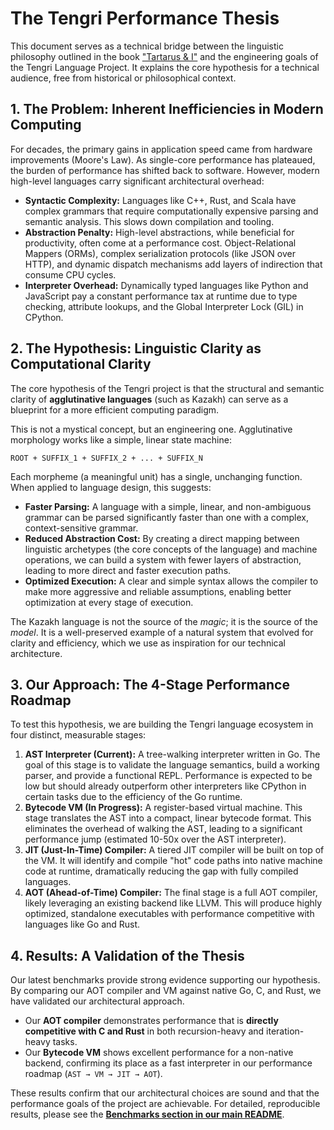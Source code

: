 # The Tengri Performance Thesis

This document serves as a technical bridge between the linguistic philosophy outlined in the book ["Tartarus & I"](./Tartarus_&_I.html) and the engineering goals of the Tengri Language Project. It explains the core hypothesis for a technical audience, free from historical or philosophical context.

## 1. The Problem: Inherent Inefficiencies in Modern Computing

For decades, the primary gains in application speed came from hardware improvements (Moore's Law). As single-core performance has plateaued, the burden of performance has shifted back to software. However, modern high-level languages carry significant architectural overhead:

* **Syntactic Complexity:** Languages like C++, Rust, and Scala have complex grammars that require computationally expensive parsing and semantic analysis. This slows down compilation and tooling.
* **Abstraction Penalty:** High-level abstractions, while beneficial for productivity, often come at a performance cost. Object-Relational Mappers (ORMs), complex serialization protocols (like JSON over HTTP), and dynamic dispatch mechanisms add layers of indirection that consume CPU cycles.
* **Interpreter Overhead:** Dynamically typed languages like Python and JavaScript pay a constant performance tax at runtime due to type checking, attribute lookups, and the Global Interpreter Lock (GIL) in CPython.

## 2. The Hypothesis: Linguistic Clarity as Computational Clarity

The core hypothesis of the Tengri project is that the structural and semantic clarity of **agglutinative languages** (such as Kazakh) can serve as a blueprint for a more efficient computing paradigm.

This is not a mystical concept, but an engineering one. Agglutinative morphology works like a simple, linear state machine:

`ROOT + SUFFIX_1 + SUFFIX_2 + ... + SUFFIX_N`

Each morpheme (a meaningful unit) has a single, unchanging function. When applied to language design, this suggests:

* **Faster Parsing:** A language with a simple, linear, and non-ambiguous grammar can be parsed significantly faster than one with a complex, context-sensitive grammar.
* **Reduced Abstraction Cost:** By creating a direct mapping between linguistic archetypes (the core concepts of the language) and machine operations, we can build a system with fewer layers of abstraction, leading to more direct and faster execution paths.
* **Optimized Execution:** A clear and simple syntax allows the compiler to make more aggressive and reliable assumptions, enabling better optimization at every stage of execution.

The Kazakh language is not the source of the *magic*; it is the source of the *model*. It is a well-preserved example of a natural system that evolved for clarity and efficiency, which we use as inspiration for our technical architecture.

## 3. Our Approach: The 4-Stage Performance Roadmap

To test this hypothesis, we are building the Tengri language ecosystem in four distinct, measurable stages:

1.  **AST Interpreter (Current):** A tree-walking interpreter written in Go. The goal of this stage is to validate the language semantics, build a working parser, and provide a functional REPL. Performance is expected to be low but should already outperform other interpreters like CPython in certain tasks due to the efficiency of the Go runtime.
2.  **Bytecode VM (In Progress):** A register-based virtual machine. This stage translates the AST into a compact, linear bytecode format. This eliminates the overhead of walking the AST, leading to a significant performance jump (estimated 10-50x over the AST interpreter).
3.  **JIT (Just-In-Time) Compiler:** A tiered JIT compiler will be built on top of the VM. It will identify and compile "hot" code paths into native machine code at runtime, dramatically reducing the gap with fully compiled languages.
4.  **AOT (Ahead-of-Time) Compiler:** The final stage is a full AOT compiler, likely leveraging an existing backend like LLVM. This will produce highly optimized, standalone executables with performance competitive with languages like Go and Rust.

## 4. Results: A Validation of the Thesis

Our latest benchmarks provide strong evidence supporting our hypothesis. By comparing our AOT compiler and VM against native Go, C, and Rust, we have validated our architectural approach.

-   Our **AOT compiler** demonstrates performance that is **directly competitive with C and Rust** in both recursion-heavy and iteration-heavy tasks.
-   Our **Bytecode VM** shows excellent performance for a non-native backend, confirming its place as a fast interpreter in our performance roadmap (`AST → VM → JIT → AOT`).

These results confirm that our architectural choices are sound and that the performance goals of the project are achievable. For detailed, reproducible results, please see the [**Benchmarks section in our main README**](../../README.md).